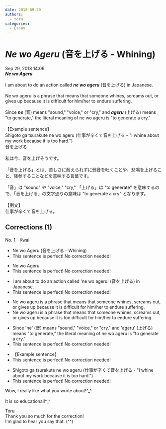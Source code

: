 ```yaml
---
date: 2018-09-29
authors:
  - toru
categories:
  - Essay
---
```


<h1 id="subject_show"><strong><em>Ne wo Ageru</strong></em> (音を上げる - Whining)</h1>
<div class="date">Sep 29, 2018 14:06</div>
<div id="post"><div id="body_show_ori">
<strong><em>Ne wo Ageru</strong></em><br/><br/>I am about to do an action called <strong><em>ne wo ageru</em></strong> (音を上げる) in Japanese.<br/><br/>Ne wo ageru is a phrase that means that someone whines, screams out, or gives up because it is difficult for him/her to endure suffering.<br/><br/>Since <strong><em>ne</em></strong> (音) means "sound," "voice," or "cry," and <strong><em>ageru</em></strong> (上げる) means "to generate," the literal meaning of ne wo ageru is "to generate a cry."<br/><br/>【Example sentence】<br/>Shigoto ga tsurakute ne wo ageru (仕事が辛くて音を上げる - "I whine about my work because it is too hard.")
</div></div>

<!-- more -->

<div id="post_ja"><div id="body_show_mo">
音を上げる<br/><br/>私は今、音を上げそうです。<br/><br/>「音を上げる」とは、苦しさに耐えられずに弱音を吐くことや、悲鳴を上げること、降参することなどを意味する言葉です。<br/><br/>「音」は "sound" や "voice," "cry," 「上げる」は "to generate" を意味するので、「音を上げる」の文字通りの意味は "to generate a cry" となります。<br/><br/>【例文】<br/>仕事が辛くて音を上げる。
</div></div>

## Corrections (1)
<div id="block"><div class="first_name"> No. 1　<span class="just_name">Kwai</span></div><div id="block2">
<ul class="correction_field">
<li class="incorrect">Ne wo Ageru (音を上げる - Whining)</li>
<li class="corrected perfect">This sentence is perfect! No correction needed!</li>
</ul>
<ul class="correction_field">
<li class="incorrect">Ne wo Ageru</li>
<li class="corrected perfect">This sentence is perfect! No correction needed!</li>
</ul>
<ul class="correction_field">
<li class="incorrect">I am about to do an action called 'ne wo ageru' (音を上げる) in Japanese.</li>
<li class="corrected perfect">This sentence is perfect! No correction needed!</li>
</ul>
<ul class="correction_field">
<li class="incorrect">Ne wo ageru is a phrase that means that someone whines, screams out, or gives up because it is difficult for him/her to endure suffering.</li>
<li class="corrected correct">
Ne wo ageru is a phrase that means that someone whines, screams out, or gives up because it is <span class="f_red">too </span>difficult for him/her to endure suffering.
</li>
</ul>
<ul class="correction_field">
<li class="incorrect">Since 'ne' (音) means "sound," "voice," or "cry," and 'ageru' (上げる) means "to generate," the literal meaning of ne wo ageru is "to generate a cry."</li>
<li class="corrected perfect">This sentence is perfect! No correction needed!</li>
</ul>
<ul class="correction_field">
<li class="incorrect">【Example sentence】</li>
<li class="corrected perfect">This sentence is perfect! No correction needed!</li>
</ul>
<ul class="correction_field">
<li class="incorrect">Shigoto ga tsurakute ne wo ageru (仕事が辛くて音を上げる - "I whine about my work because it is too hard.")</li>
<li class="corrected perfect">This sentence is perfect! No correction needed!</li>
</ul>
<p class="comment_small">
 Wow, I really like what you wrote about!^_^
 <br/>
 <br/>
 It is so educational!^_^
</p>

</div><div class="name"><span class="just_name">Toru</span><br>
Thank you so much for the correction!<br/>I'm glad to hear you say that. (^^)
</div>
</div>
